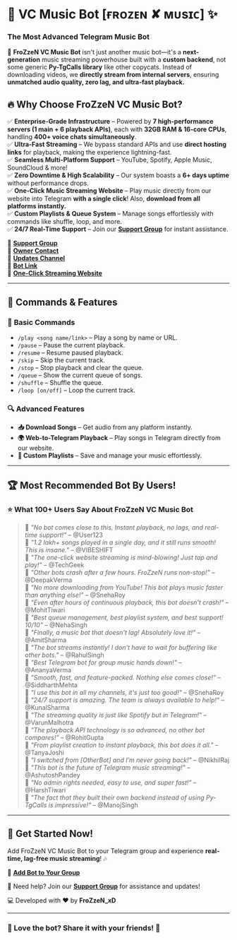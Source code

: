 # 🎵 VC Music Bot [ғʀᴏᴢᴇɴ ✘ ᴍᴜsɪᴄ] ✨

### The Most Advanced Telegram Music Bot

🚀 **FroZzeN VC Music Bot** isn't just another music bot—it's a **next-generation** music streaming powerhouse built with a **custom backend**, not some generic **Py-TgCalls library** like other copycats. Instead of downloading videos, we **directly stream from internal servers**, ensuring **unmatched audio quality, zero lag, and ultra-fast playback.**

## 🔥 Why Choose FroZzeN VC Music Bot?

✅ **Enterprise-Grade Infrastructure** – Powered by **7 high-performance servers (1 main + 6 playback APIs)**, each with **32GB RAM & 16-core CPUs**, handling **400+ voice chats simultaneously**.  
✅ **Ultra-Fast Streaming** – We bypass standard APIs and use **direct hosting links** for playback, making the experience lightning-fast.  
✅ **Seamless Multi-Platform Support** – YouTube, Spotify, Apple Music, SoundCloud & more!  
✅ **Zero Downtime & High Scalability** – Our system boasts a **6+ days uptime** without performance drops.  
✅ **One-Click Music Streaming Website** – Play music directly from our website into Telegram **with a single click**! Also, **download from all platforms instantly.**  
✅ **Custom Playlists & Queue System** – Manage songs effortlessly with commands like shuffle, loop, and more.  
✅ **24/7 Real-Time Support** – Join our **[Support Group](https://t.me/Frozensupport1)** for instant assistance.  

🔗 **[Support Group](https://t.me/Frozensupport1)**  
🔗 **[Owner Contact](https://t.me/xyz09723)**  
🔗 **[Updates Channel](https://t.me/vibeshiftbots)**  
🔗 **[Bot Link](https://t.me/vcmusiclubot)**  
🔗 **[One-Click Streaming Website](#)**  

---
## 📌 Commands & Features

### 🎵 **Basic Commands**
- `/play <song name/link>` – Play a song by name or URL.
- `/pause` – Pause the current playback.
- `/resume` – Resume paused playback.
- `/skip` – Skip the current track.
- `/stop` – Stop playback and clear the queue.
- `/queue` – Show the current queue of songs.
- `/shuffle` – Shuffle the queue.
- `/loop [on/off]` – Loop the current track.

### 🔍 **Advanced Features**
- **📥 Download Songs** – Get audio from any platform instantly.
- **🌍 Web-to-Telegram Playback** – Play songs in Telegram directly from our website.
- **📝 Custom Playlists** – Save and manage your music effortlessly.

---
## 🏆 Most Recommended Bot By Users!

### ⭐ **What 100+ Users Say About FroZzeN VC Music Bot**

> 💬 *"No bot comes close to this. Instant playback, no lags, and real-time support!"* – @User123  
> 💬 *"1.2 lakh+ songs played in a single day, and it still runs smooth! This is insane."* – @VIBESHIFT  
> 💬 *"The one-click website streaming is mind-blowing! Just tap and play!"* – @TechGeek  
> 💬 *"Other bots crash after a few hours. FroZzeN runs non-stop!"* – @DeepakVerma  
> 💬 *"No more downloading from YouTube! This bot plays music faster than anything else!"* – @SnehaRoy  
> 💬 *"Even after hours of continuous playback, this bot doesn't crash!"* – @MohitTiwari  
> 💬 *"Best queue management, best playlist system, and best support! 10/10"* – @NehaSingh  
> 💬 *"Finally, a music bot that doesn't lag! Absolutely love it!"* – @AmitSharma  
> 💬 *"The bot streams instantly! I don't have to wait for buffering like other bots."* – @RahulSingh  
> 💬 *"Best Telegram bot for group music hands down!"* – @AnanyaVerma  
> 💬 *"Smooth, fast, and feature-packed. Nothing else comes close!"* – @SiddharthMehta  
> 💬 *"I use this bot in all my channels, it's just too good!"* – @SnehaRoy  
> 💬 *"24/7 support is amazing. The team is always available to help!"* – @KunalSharma  
> 💬 *"The streaming quality is just like Spotify but in Telegram!"* – @VarunMalhotra  
> 💬 *"The playback API technology is so advanced, no other bot compares!"* – @RohitGupta  
> 💬 *"From playlist creation to instant playback, this bot does it all."* – @TanyaJoshi  
> 💬 *"I switched from [OtherBot] and I’m never going back!"* – @NikhilRaj  
> 💬 *"This bot is the future of Telegram music streaming!"* – @AshutoshPandey  
> 💬 *"No admin rights needed, easy to use, and super fast!"* – @HarshTiwari  
> 💬 *"The fact that they built their own backend instead of using Py-TgCalls is impressive!"* – @ManojSingh  

---
## 🚀 Get Started Now!

Add FroZzeN VC Music Bot to your Telegram group and experience **real-time, lag-free music streaming**! 🎶

🔗 **[Add Bot to Your Group](https://t.me/vcmusiclubot)**

📢 Need help? Join our **[Support Group](https://t.me/Frozensupport1)** for assistance and updates!

💻 Developed with ❤️ by **FroZzeN_xD**

---
### 🌟 Love the bot? Share it with your friends! 🌟
